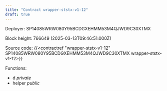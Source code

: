 ```yaml
---
title: "Contract wrapper-ststx-v1-12"
draft: true
---
```

Deployer: SP14085WRW080Y95BCDGXEHMM53M4QJWD9C30XTMX


 



Block height: 766649 (2025-03-13T09:46:51.000Z)

Source code: {{<contractref "wrapper-ststx-v1-12" SP14085WRW080Y95BCDGXEHMM53M4QJWD9C30XTMX wrapper-ststx-v1-12>}}

Functions:

* d _private_
* helper _public_
